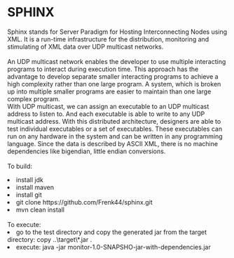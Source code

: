 SPHINX
======
Sphinx stands for Server Paradigm for Hosting Interconnecting Nodes using XML.
It is a run-time infrastructure for the distribution, monitoring and stimulating of XML data over UDP multicast networks.<br>
<br>
An UDP multicast network enables the developer to use multiple interacting programs to interact during execution time. This approach has the advantage to develop separate smaller interacting programs to achieve a high complexity rather than one large program. A system, which is broken up into multiple smaller programs are easier to maintain than one large complex program.<br> With UDP multicast, we can assign an executable to an UDP multicast address to listen to. And each executable is able to write to any UDP multicast address. With this distributed architecture, designers are able to test individual executables or a set of executables. These executables can run on any hardware in the system and can be written in any programming language. Since the data is described by ASCII XML, there is no machine dependencies like bigendian, little endian conversions.  
<br>
To build:

  <li> install jdk</li>
  <li> install maven</li>
  <li> install git</li>
  <li> git clone https://github.com/Frenk44/sphinx.git</li>
  <li> mvn clean install</li>

<br> 
To execute:
<li> go to the test directory and copy the generated jar from the target directory: copy ..\target\*.jar .</li>
<li> execute: java -jar monitor-1.0-SNAPSHO-jar-with-dependencies.jar</li>



